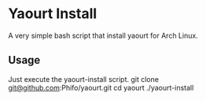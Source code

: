 Yaourt Install
======

A very simple bash script that install yaourt for Arch Linux.


Usage
------

Just execute the yaourt-install script.
  git clone git@github.com:Phifo/yaourt.git
  cd yaourt
  ./yaourt-install

